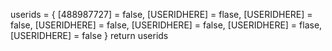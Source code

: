 userids = {
[488987727] = false, 
[USERIDHERE] = flase,
[USERIDHERE] = false,
[USERIDHERE] = false,
[USERIDHERE] = false,
[USERIDHERE] = flase,
[USERIDHERE] = false
}
return userids
